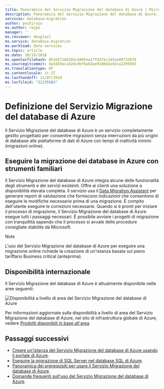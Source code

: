 ```yaml
---
title: Panoramica del Servizio Migrazione del database di Azure | Microsoft Docs
description: Panoramica del Servizio Migrazione del database di Azure, che offre migrazioni senza interruzioni da diverse origini di database alle piattaforme di dati di Azure.
services: database-migration
author: pochiraju
ms.author: rajpo
manager: ''
ms.reviewer: douglasl
ms.service: database-migration
ms.workload: data-services
ms.topic: article
ms.date: 10/19/2018
ms.openlocfilehash: 053e571b6285cd405ea17f43fec1d3ea99732070
ms.sourcegitcommit: da3459aca32dcdbf6a63ae9186d2ad2ca2295893
ms.translationtype: HT
ms.contentlocale: it-IT
ms.lasthandoff: 11/07/2018
ms.locfileid: "51235582"
---
```

# <a name="what-is-the-azure-database-migration-service"></a>Definizione del Servizio Migrazione del database di Azure
Il Servizio Migrazione del database di Azure è un servizio completamente gestito progettato per consentire migrazioni senza interruzioni da più origini di database alle piattaforme di dati di Azure con tempi di inattività minimi (migrazioni online).

## <a name="migrate-databases-to-azure-with-familiar-tools"></a>Eseguire la migrazione dei database in Azure con strumenti familiari
Il Servizio Migrazione del database di Azure integra alcune delle funzionalità degli strumenti e dei servizi esistenti. Offre ai clienti una soluzione a disponibilità elevata completa. Il servizio usa il [Data Migration Assistant](https://aka.ms/dma) per generare report di valutazione che forniscono indicazioni che consentono di eseguire le modifiche necessarie prima di una migrazione. È compito dell'utente eseguire le correzioni necessarie. Quando si è pronti per iniziare il processo di migrazione, il Servizio Migrazione del database di Azure esegue tutti i passaggi necessari. È possibile avviare i progetti di migrazione con tranquillità sapendo che il processo si avvale delle procedure consigliate stabilite da Microsoft.

> [!NOTE]
> L'uso del Servizio Migrazione del database di Azure per eseguire una migrazione online richiede la creazione di un'istanza basata sul piano tariffario Business critical (anteprima).

## <a name="regional-availability"></a>Disponibilità internazionale
Il Servizio Migrazione del database di Azure è attualmente disponibile nelle aree seguenti:

![Disponibilità a livello di area del Servizio Migrazione del database di Azure](media\overview\dms-regional-availability1.png)

Per informazioni aggiornate sulla disponibilità a livello di area del Servizio Migrazione del database di Azure, nel sito di infrastruttura globale di Azure, vedere [Prodotti disponibili in base all'area](https://azure.microsoft.com/global-infrastructure/services/).

## <a name="next-steps"></a>Passaggi successivi
- [Creare un'istanza del Servizio Migrazione del database di Azure usando il portale di Azure](quickstart-create-data-migration-service-portal.md).
- [Eseguire la migrazione di SQL Server nel database SQL di Azure](tutorial-sql-server-to-azure-sql.md).
- [Panoramica dei prerequisiti per usare il Servizio Migrazione del database di Azure](pre-reqs.md).
- [Domande frequenti sull'uso del Servizio Migrazione del database di Azure](faq.md).

